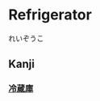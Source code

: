 # Refrigerator
れいぞうこ
## Kanji
### [冷](../Kanji/kanji-dict/冷.md)[蔵](../Kanji/temp-kanji/蔵.md)[庫](../Kanji/temp-kanji/庫.md)